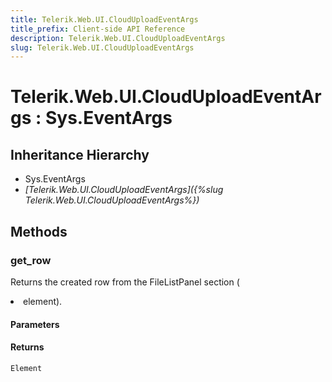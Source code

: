 ```yaml
---
title: Telerik.Web.UI.CloudUploadEventArgs
title_prefix: Client-side API Reference
description: Telerik.Web.UI.CloudUploadEventArgs
slug: Telerik.Web.UI.CloudUploadEventArgs
---
```


# Telerik.Web.UI.CloudUploadEventArgs : Sys.EventArgs 

## Inheritance Hierarchy

* Sys.EventArgs
* *[Telerik.Web.UI.CloudUploadEventArgs]({%slug Telerik.Web.UI.CloudUploadEventArgs%})*


## Methods

### get_row

Returns the created row from the FileListPanel section (<LI> element).

#### Parameters

#### Returns

`Element` 


